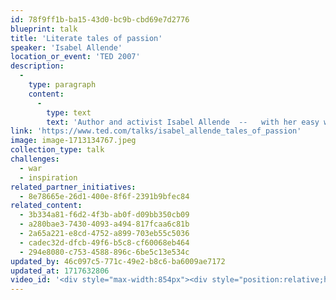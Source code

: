 ```yaml
---
id: 78f9ff1b-ba15-43d0-bc9b-cbd69e7d2776
blueprint: talk
title: 'Literate tales of passion'
speaker: 'Isabel Allende'
location_or_event: 'TED 2007'
description:
  -
    type: paragraph
    content:
      -
        type: text
        text: 'Author and activist Isabel Allende  --   with her easy wit and honest insights  --  puts the spotlight on passion and the role of women, on creativity, and on defining feminism.'
link: 'https://www.ted.com/talks/isabel_allende_tales_of_passion'
image: image-1713134767.jpeg
collection_type: talk
challenges:
  - war
  - inspiration
related_partner_initiatives:
  - 8e78665e-26d1-400e-8f6f-2391b9bfec84
related_content:
  - 3b334a81-f6d2-4f3b-ab0f-d09bb350cb09
  - a280bae3-7430-4093-a494-817fcaa6c81b
  - 2a65a221-e8cd-4752-a899-703eb55c5036
  - cadec32d-dfcb-49f6-b5c8-cf60068eb464
  - 294e8080-c753-4588-896c-6be5c13e534c
updated_by: 46c097c5-771c-49e2-b8c6-ba6009ae7172
updated_at: 1717632806
video_id: '<div style="max-width:854px"><div style="position:relative;height:0;padding-bottom:56.25%"><iframe src="https://embed.ted.com/talks/lang/en/isabel_allende_tales_of_passion" width="854" height="480" style="position:absolute;left:0;top:0;width:100%;height:100%" frameborder="0" scrolling="no" allowfullscreen></iframe></div></div>'
---
```

